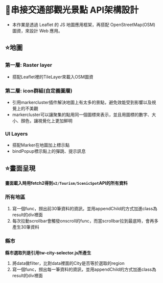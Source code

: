 # 📝串接交通部觀光景點 API架構設計
- 本作業是透過 Leaflet 的 JS 地圖應用框架，再搭配 OpenStreetMap(OSM) 圖資，來設計 Web 應用。
## ⭐️地圖
### 第一層: Raster layer
- 搭配Leaflet裡的TileLayer來載入OSM圖資
### 第二層: icon群組(自定義圖層)
- 引用markercluster插件解決地圖上有太多的景點，避免效能受到影響以及視覺上的不美觀
- markercluster可以讓聚集的點用同一個圖標來表示，並且用圖標的數字、大小、顏色，讓視覺化上更加鮮明
### UI Layers
- 搭配Marker在地圖加上標示點
- bindPopup標示點上的彈跳、提示訊息


## ⭐️畫面呈現
**畫面載入時用fetch2得到`v2/Tourism/ScenicSpot`API的所有資料**
### 所有地區
 1. 寫一個func，撈出前30筆資料的資訊，並用appendChild的方式加進class為result的div裡面
 2. 每次拉動scrollbar會觸發onscroll的func，而當scrollbar拉到最底時，會再多產生30筆資料
### 縣市
**縣市選取列是引用tw-city-selector.js所產生**
 1. 將data做filter，比對data裡面的City是否等於選取的region
 2. 寫一個func，撈出每一筆資料的資訊，並用appendChild的方式加進class為result的div裡面